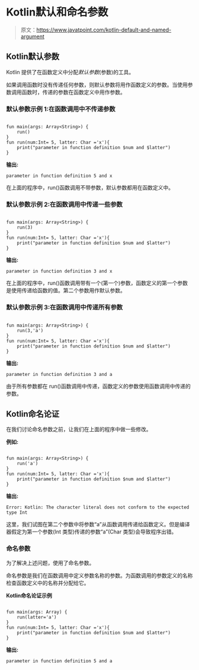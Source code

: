 # Kotlin默认和命名参数

> 原文：<https://www.javatpoint.com/kotlin-default-and-named-argument>

## Kotlin默认参数

Kotlin 提供了在函数定义中分配*默认参数*(参数)的工具。

如果调用函数时没有传递任何参数，则默认参数将用作函数定义的参数。当使用参数调用函数时，传递的参数在函数定义中用作参数。

### 默认参数示例 1:在函数调用中不传递参数

```

fun main(args: Array<String>) {
    run()
}
fun run(num:Int= 5, latter: Char ='x'){
    print("parameter in function definition $num and $latter")
}

```

**输出:**

```
parameter in function definition 5 and x

```

在上面的程序中，run()函数调用不带参数，默认参数都用在函数定义中。

### 默认参数示例 2:在函数调用中传递一些参数

```

fun main(args: Array<String>) {
    run(3)
}
fun run(num:Int= 5, latter: Char ='x'){
    print("parameter in function definition $num and $latter")
}

```

**输出:**

```
parameter in function definition 3 and x

```

在上面的程序中，run()函数调用带有一个(第一个)参数，函数定义的第一个参数是使用传递给函数的值。第二个参数用作默认参数。

### 默认参数示例 3:在函数调用中传递所有参数

```

fun main(args: Array<String>) {
    run(3,'a')
}
fun run(num:Int= 5, latter: Char ='x'){
    print("parameter in function definition $num and $latter")
}

```

**输出:**

```
parameter in function definition 3 and a

```

由于所有参数都在 run()函数调用中传递，函数定义的参数使用函数调用中传递的参数。

## Kotlin命名论证

在我们讨论命名参数之前，让我们在上面的程序中做一些修改。

**例如:**

```

fun main(args: Array<String>) {
    run('a')
}
fun run(num:Int= 5, latter: Char ='x'){
    print("parameter in function definition $num and $latter")
}

```

**输出:**

```
Error: Kotlin: The character literal does not conform to the expected type Int

```

这里，我们试图在第二个参数中将参数“a”从函数调用传递给函数定义。但是编译器假定为第一个参数(Int 类型)传递的参数“a”(Char 类型)会导致程序出错。

### 命名参数

为了解决上述问题，使用了命名参数。

命名参数是我们在函数调用中定义参数名称的参数。为函数调用的参数定义的名称检查函数定义中的名称并分配给它。

**Kotlin命名论证示例**

```

fun main(args: Array) {
    run(latter='a')
}
fun run(num:Int= 5, latter: Char ='x'){
    print("parameter in function definition $num and $latter")
} 
```

**输出:**

```
parameter in function definition 5 and a

```